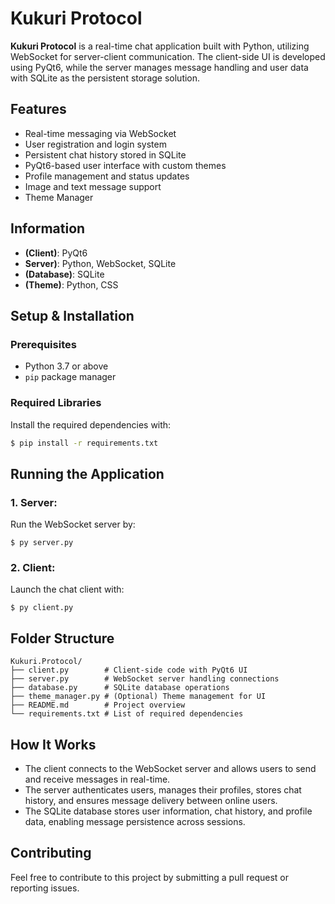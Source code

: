 # Kukuri Protocol

**Kukuri Protocol** is a real-time chat application built with Python, utilizing WebSocket for server-client communication. The client-side UI is developed using PyQt6, while the server manages message handling and user data with SQLite as the persistent storage solution.

## Features
- Real-time messaging via WebSocket
- User registration and login system
- Persistent chat history stored in SQLite
- PyQt6-based user interface with custom themes
- Profile management and status updates
- Image and text message support
- Theme Manager

## Information
- **(Client)**: PyQt6
- **Server)**: Python, WebSocket, SQLite
- **(Database)**: SQLite
- **(Theme)**: Python, CSS

## Setup & Installation

### Prerequisites
- Python 3.7 or above
- `pip` package manager

### Required Libraries
Install the required dependencies with:

```bash
$ pip install -r requirements.txt
```
## Running the Application
### 1. Server:
Run the WebSocket server by:
```
$ py server.py
```
### 2. Client:
Launch the chat client with:
```
$ py client.py
```
## Folder Structure
```
Kukuri.Protocol/
├── client.py        # Client-side code with PyQt6 UI
├── server.py        # WebSocket server handling connections
├── database.py      # SQLite database operations
├── theme_manager.py # (Optional) Theme management for UI
├── README.md        # Project overview
└── requirements.txt # List of required dependencies
```
## How It Works
- The client connects to the WebSocket server and allows users to send and receive messages in real-time.
- The server authenticates users, manages their profiles, stores chat history, and ensures message delivery between online users.
- The SQLite database stores user information, chat history, and profile data, enabling message persistence across sessions.
## Contributing
Feel free to contribute to this project by submitting a pull request or reporting issues.

